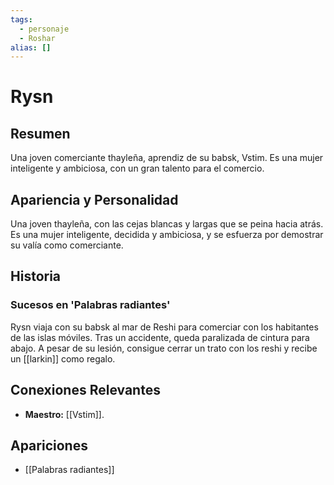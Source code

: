 ```yaml
---
tags:
  - personaje
  - Roshar
alias: []
---
```


# Rysn

## Resumen
Una joven comerciante thayleña, aprendiz de su babsk, Vstim. Es una mujer inteligente y ambiciosa, con un gran talento para el comercio.

## Apariencia y Personalidad
Una joven thayleña, con las cejas blancas y largas que se peina hacia atrás. Es una mujer inteligente, decidida y ambiciosa, y se esfuerza por demostrar su valía como comerciante.

## Historia
### Sucesos en 'Palabras radiantes'
Rysn viaja con su babsk al mar de Reshi para comerciar con los habitantes de las islas móviles. Tras un accidente, queda paralizada de cintura para abajo. A pesar de su lesión, consigue cerrar un trato con los reshi y recibe un [[larkin]] como regalo.

## Conexiones Relevantes
* **Maestro:** [[Vstim]].

## Apariciones
* [[Palabras radiantes]]
